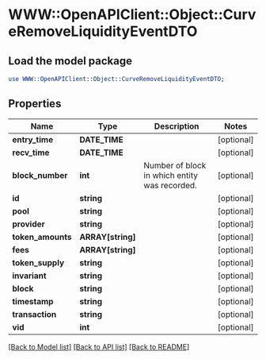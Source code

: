 # WWW::OpenAPIClient::Object::CurveRemoveLiquidityEventDTO

## Load the model package
```perl
use WWW::OpenAPIClient::Object::CurveRemoveLiquidityEventDTO;
```

## Properties
Name | Type | Description | Notes
------------ | ------------- | ------------- | -------------
**entry_time** | **DATE_TIME** |  | [optional] 
**recv_time** | **DATE_TIME** |  | [optional] 
**block_number** | **int** | Number of block in which entity was recorded. | [optional] 
**id** | **string** |  | [optional] 
**pool** | **string** |  | [optional] 
**provider** | **string** |  | [optional] 
**token_amounts** | **ARRAY[string]** |  | [optional] 
**fees** | **ARRAY[string]** |  | [optional] 
**token_supply** | **string** |  | [optional] 
**invariant** | **string** |  | [optional] 
**block** | **string** |  | [optional] 
**timestamp** | **string** |  | [optional] 
**transaction** | **string** |  | [optional] 
**vid** | **int** |  | [optional] 

[[Back to Model list]](../README.md#documentation-for-models) [[Back to API list]](../README.md#documentation-for-api-endpoints) [[Back to README]](../README.md)


